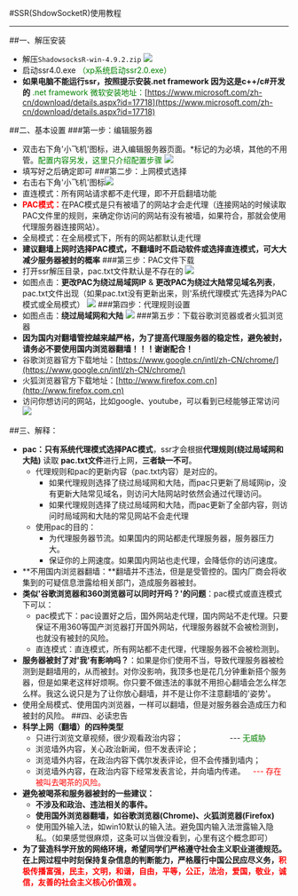 </p><style>span {background-image: -webkit-gradient}</style><p>
#SSR(ShdowSocketR)使用教程

----------

##一、解压安装
 - 解压`ShadowsocksR-win-4.9.2.zip`
![](https://wushu037pro.oss-cn-beijing.aliyuncs.com/markdown图床/ssr-解压后.jpg)
 - 启动ssr4.0.exe  <font color="green">（xp系统启动ssr2.0.exe）</font>
 - **如果电脑不能运行ssr，按照提示安装.net framework 因为这是c++/c#开发的**
	<font color="green">.net framework 微软安装地址：</font>[https://www.microsoft.com/zh-cn/download/details.aspx?id=17718](https://www.microsoft.com/zh-cn/download/details.aspx?id=17718)

##二、基本设置
###第一步：编辑服务器
- 双击右下角'小飞机'图标，进入编辑服务器页面。*标记的为必填，其他的不用管。<font color="green">配置内容另发，这里只介绍配置步骤</font>
	![](https://wushu037pro.oss-cn-beijing.aliyuncs.com/markdown图床/ssr-编辑服务器界面.jpg)
- 填写好之后确定即可
###第二步：上网模式选择
- 右击右下角'小飞机'图标![](https://wushu037pro.oss-cn-beijing.aliyuncs.com/markdown图床/ssr-配置1.jpg)
- 直连模式：所有网站请求都不走代理，即不开启翻墙功能
- <font color="red">**PAC模式：**</font>在PAC模式是只有被墙了的网站才会走代理（连接网站的时候读取PAC文件里的规则，来确定你访问的网站有没有被墙，如果符合，那就会使用代理服务器连接网站）。
- 全局模式：在全局模式下，所有的网站都默认走代理
- **建议翻墙上网时选择PAC模式，不翻墙时不启动软件或选择直连模式，可大大减少服务器被封的概率**
###第三步：PAC文件下载
- 打开ssr解压目录，pac.txt文件默认是不存在的
	![](https://wushu037pro.oss-cn-beijing.aliyuncs.com/markdown图床/ssr-PAC文件.jpg)
- 如图点击：**更改PAC为绕过局域网IP** & **更改PAC为绕过大陆常见域名列表**，pac.txt文件出现（如果pac.txt没有更新出来，则'系统代理模式'先选择为PAC模式或全局模式）
	![](https://wushu037pro.oss-cn-beijing.aliyuncs.com/markdown图床/ssr-PAC配置1.jpg)
###第四步：代理规则设置
- 如图点击：**绕过局域网和大陆**
	![](https://wushu037pro.oss-cn-beijing.aliyuncs.com/markdown图床/ssr-PAC配置2.jpg)
###第五步：下载谷歌浏览器或者火狐浏览器
- **因为国内对翻墙管控越来越严格，为了提高代理服务器的稳定性，避免被封，请务必不要使用国内浏览器翻墙！！！谢谢配合！**
- 谷歌浏览器官方下载地址：[https://www.google.cn/intl/zh-CN/chrome/](https://www.google.cn/intl/zh-CN/chrome/)
- 火狐浏览器官方下载地址：[http://www.firefox.com.cn](http://www.firefox.com.cn)
- 访问你想访问的网站，比如google、youtube，可以看到已经能够正常访问
	![](https://wushu037pro.oss-cn-beijing.aliyuncs.com/markdown图床/ssr-成功翻墙-google-youtube.png)


##三、解释：
- **pac：**只有**系统代理模式选择PAC模式**，ssr才会根据**代理规则(绕过局域网和大陆)** 读取 **pac.txt文件**进行上网，**三者缺一不可**。
	- 代理规则和pac的更新内容（pac.txt内容）是对应的。
		- 如果代理规则选择了绕过局域网和大陆，而pac只更新了局域网ip，没有更新大陆常见域名，则访问大陆网站时依然会通过代理访问。
		- 如果代理规则选择了绕过局域网和大陆，而pac更新了全部内容，则访问时局域网和大陆的常见网站不会走代理
	- 使用pac的目的：
		- 为代理服务器节流。如果国内的网站都走代理服务器，服务器压力大。
		- 保证你的上网速度。如果国内网站也走代理，会降低你的访问速度。
- **不用国内浏览器翻墙：**翻墙并不违法，但是是受管控的。国内厂商会将收集到的可疑信息泄露给相关部门，造成服务器被封。
- **类似'谷歌浏览器和360浏览器可以同时开吗？'的问题**：pac模式或直连模式下可以：
	- pac模式下：pac设置好之后，国外网站走代理，国内网站不走代理。只要保证不用360等国产浏览器打开国外网站，代理服务器就不会被检测到，也就没有被封的风险。
	- 直连模式：直连模式，所有网站都不走代理，代理服务器不会被检测到。
- **服务器被封了对'我'有影响吗？**：如果是你们使用不当，导致代理服务器被检测到是翻墙用的，从而被封。对你没影响，我顶多也是花几分钟重新搭个服务器，但是如果老这样好烦啊。你只要不做违法的事就不用担心翻墙会怎么样怎么样。我这么说只是为了让你放心翻墙，并不是让你不注意翻墙的'姿势'。
- 使用全局模式、使用国内浏览器，一样可以翻墙，但是对服务器会造成压力和被封的风险。
##四、必读忠告
- **科学上网（翻墙）的四种类型**
	- 只进行浏览文章视频，很少观看政治内容；&emsp;&emsp;&emsp;&emsp;&emsp;&emsp;--- <font color="green">无威胁</font>
	- 浏览墙外内容，关心政治新闻，但不发表评论；
	- 浏览墙外内容，在政治内容下偶尔发表评论，但不会传播到墙内；
	- 浏览墙外内容，在政治内容下经常发表言论，并向墙内传递。&emsp;<font color="red">--- 存在被叫去喝茶的风险。</font>
- **避免被喝茶和服务器被封的一些建议：**
	- **不涉及和政治、违法相关的事件。**
	- **使用国外浏览器翻墙，如谷歌浏览器(Chrome)、火狐浏览器(Firefox)**
	- 使用国外输入法，如win10默认的输入法。避免国内输入法泄露输入隐私。（如果感觉很麻烦，这条可以当做没看到，心里有这个概念即可）
- **为了营造科学开放的网络环境，希望同学们严格遵守社会主义职业道德规范。在上网过程中时刻保持复杂信息的判断能力，严格履行中国公民应尽义务，<font color="red">积极传播富强，民主，文明，和谐，自由，平等，公正，法治，爱国，敬业，诚信，友善的社会主义核心价值观 。</font>**




